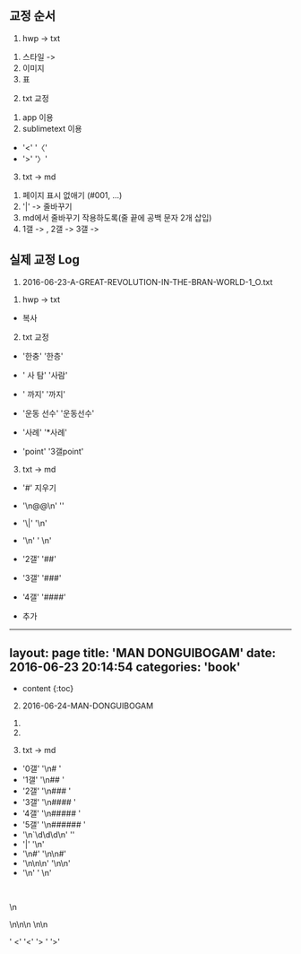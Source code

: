 ## 교정 순서
1. hwp -> txt
1) 스타일 ->
2) 이미지
3) 표

2. txt 교정
1) app 이용
2) sublimetext 이용
- '<'	'〈'
- '>'	'〉'

3. txt -> md
1) 페이지 표시 없애기 (#001, ...)
2) '|' -> 줄바꾸기
3) md에서 줄바꾸기 작용하도록(줄 끝에 공백 문자 2개 삽입)
4) 1갤 -> , 2갤 -> 3갤 ->


## 실제 교정 Log
1. 2016-06-23-A-GREAT-REVOLUTION-IN-THE-BRAN-WORLD-1_O.txt
1) hwp -> txt
- 복사

2) txt 교정
- '한충'	'한층'
- ' 사 탐'	'사람'
- ' 까지'		'까지'
- '운동 선수'	'운동선수'





- '사례'	'*사례'
- 'point'	'3갤point'



3) txt -> md
- '#' 지우기

- '\n@@\n'	''
- '\\\|'	'\n'
- '\n'	'  \n'
- '2갤'	'##'
- '3갤'	'###'
- '4갤'	'####'

- 추가
---
layout: page
title: 'MAN DONGUIBOGAM'
date: 2016-06-23 20:14:54
categories: 'book'
---

* content
{:toc}



2. 2016-06-24-MAN-DONGUIBOGAM
1)

2)

3) txt -> md
- '0갤'	'\n# '
- '1갤'	'\n## '
- '2갤'	'\n### '
- '3갤'	'\n#### '
- '4갤'	'\n##### '
- '5갤'	'\n###### '
- '\n`\d\d\d\n'	''
- '\|'	'\n'
- '\n#'	'\n\n#'
- '\n\n\n'	'\n\n'
- '\n'	'  \n'


<pre 	\n<pre
\n\n<pre   \n<pre

<\/pre>	</pre>\n
</pre>\n\n\n </pre>\n\n

'  <'	'<'
'>  '	'>'


<pre class="note">
<h6 class="note_title">